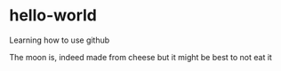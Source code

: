 # hello-world
Learning how to use github

The moon is, indeed made from cheese
but it might be best to not eat it
